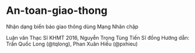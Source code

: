 # An-toan-giao-thong
Nhận dạng biển báo giao thông dùng Mạng Nhân chập

Luận văn Thạc Sĩ KHMT 2016, Nguyễn Trọng Tùng
Tiến Sĩ đồng Hướng dẫn: Trần Quốc Long (@tqlong), Phan Xuân Hiếu (@pxhieu)
